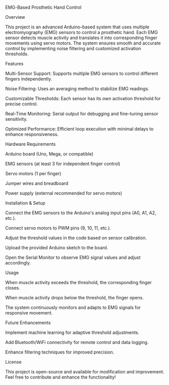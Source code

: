 EMG-Based Prosthetic Hand Control

Overview

This project is an advanced Arduino-based system that uses multiple electromyography (EMG) sensors to control a prosthetic hand. Each EMG sensor detects muscle activity and translates it into corresponding finger movements using servo motors. The system ensures smooth and accurate control by implementing noise filtering and customized activation thresholds.

Features

Multi-Sensor Support: Supports multiple EMG sensors to control different fingers independently.

Noise Filtering: Uses an averaging method to stabilize EMG readings.

Customizable Thresholds: Each sensor has its own activation threshold for precise control.

Real-Time Monitoring: Serial output for debugging and fine-tuning sensor sensitivity.

Optimized Performance: Efficient loop execution with minimal delays to enhance responsiveness.

Hardware Requirements

Arduino board (Uno, Mega, or compatible)

EMG sensors (at least 3 for independent finger control)

Servo motors (1 per finger)

Jumper wires and breadboard

Power supply (external recommended for servo motors)

Installation & Setup

Connect the EMG sensors to the Arduino's analog input pins (A0, A1, A2, etc.).

Connect servo motors to PWM pins (9, 10, 11, etc.).

Adjust the threshold values in the code based on sensor calibration.

Upload the provided Arduino sketch to the board.

Open the Serial Monitor to observe EMG signal values and adjust accordingly.

Usage

When muscle activity exceeds the threshold, the corresponding finger closes.

When muscle activity drops below the threshold, the finger opens.

The system continuously monitors and adapts to EMG signals for responsive movement.

Future Enhancements

Implement machine learning for adaptive threshold adjustments.

Add Bluetooth/WiFi connectivity for remote control and data logging.

Enhance filtering techniques for improved precision.

License

This project is open-source and available for modification and improvement. Feel free to contribute and enhance the functionality!
